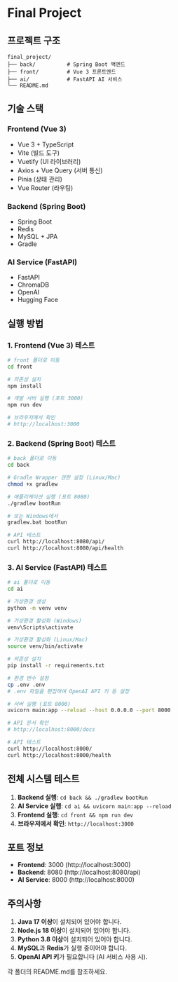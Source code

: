 # Final Project

## 프로젝트 구조

```
final_project/
├── back/          # Spring Boot 백엔드
├── front/         # Vue 3 프론트엔드
├── ai/            # FastAPI AI 서비스
└── README.md
```

## 기술 스택

### Frontend (Vue 3)
- Vue 3 + TypeScript
- Vite (빌드 도구)
- Vuetify (UI 라이브러리)
- Axios + Vue Query (서버 통신)
- Pinia (상태 관리)
- Vue Router (라우팅)

### Backend (Spring Boot)
- Spring Boot
- Redis
- MySQL + JPA
- Gradle

### AI Service (FastAPI)
- FastAPI
- ChromaDB
- OpenAI
- Hugging Face

## 실행 방법

### 1. Frontend (Vue 3) 테스트

```bash
# front 폴더로 이동
cd front

# 의존성 설치
npm install

# 개발 서버 실행 (포트 3000)
npm run dev

# 브라우저에서 확인
# http://localhost:3000
```

### 2. Backend (Spring Boot) 테스트

```bash
# back 폴더로 이동
cd back

# Gradle Wrapper 권한 설정 (Linux/Mac)
chmod +x gradlew

# 애플리케이션 실행 (포트 8080)
./gradlew bootRun

# 또는 Windows에서
gradlew.bat bootRun

# API 테스트
curl http://localhost:8080/api/
curl http://localhost:8080/api/health
```

### 3. AI Service (FastAPI) 테스트

```bash
# ai 폴더로 이동
cd ai

# 가상환경 생성
python -m venv venv

# 가상환경 활성화 (Windows)
venv\Scripts\activate

# 가상환경 활성화 (Linux/Mac)
source venv/bin/activate

# 의존성 설치
pip install -r requirements.txt

# 환경 변수 설정
cp .env .env
# .env 파일을 편집하여 OpenAI API 키 등 설정

# 서버 실행 (포트 8000)
uvicorn main:app --reload --host 0.0.0.0 --port 8000

# API 문서 확인
# http://localhost:8000/docs

# API 테스트
curl http://localhost:8000/
curl http://localhost:8000/health
```

## 전체 시스템 테스트

1. **Backend 실행**: `cd back && ./gradlew bootRun`
2. **AI Service 실행**: `cd ai && uvicorn main:app --reload`
3. **Frontend 실행**: `cd front && npm run dev`
4. **브라우저에서 확인**: `http://localhost:3000`

## 포트 정보

- **Frontend**: 3000 (http://localhost:3000)
- **Backend**: 8080 (http://localhost:8080/api)
- **AI Service**: 8000 (http://localhost:8000)

## 주의사항

1. **Java 17 이상**이 설치되어 있어야 합니다.
2. **Node.js 18 이상**이 설치되어 있어야 합니다.
3. **Python 3.8 이상**이 설치되어 있어야 합니다.
4. **MySQL**과 **Redis**가 실행 중이어야 합니다.
5. **OpenAI API 키**가 필요합니다 (AI 서비스 사용 시).

각 폴더의 README.md를 참조하세요.

